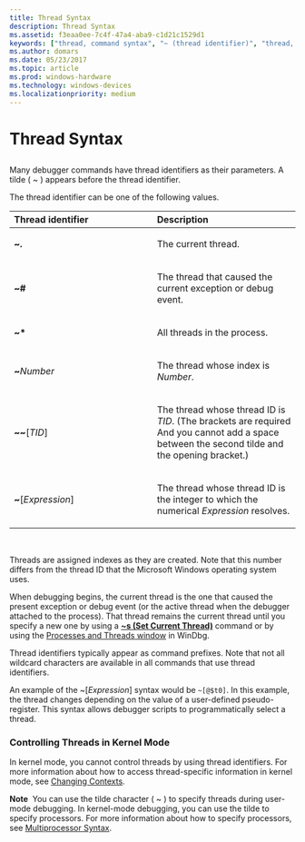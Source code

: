 ```yaml
---
title: Thread Syntax
description: Thread Syntax
ms.assetid: f3eaa0ee-7c4f-47a4-aba9-c1d21c1529d1
keywords: ["thread, command syntax", "~ (thread identifier)", "thread, thread identifier ( ~ )", "thread, thread ID", "~ (thread identifier)", "syntax rules for commands, ~ (thread identifier)", "syntax rules for commands, ~ (thread identifier)", "syntax rules for commands, threads"]
ms.author: domars
ms.date: 05/23/2017
ms.topic: article
ms.prod: windows-hardware
ms.technology: windows-devices
ms.localizationpriority: medium
---
```


# Thread Syntax


## <span id="ddk_thread_syntax_dbg"></span><span id="DDK_THREAD_SYNTAX_DBG"></span>


Many debugger commands have thread identifiers as their parameters. A tilde ( ~ ) appears before the thread identifier.

The thread identifier can be one of the following values.

<table>
<colgroup>
<col width="50%" />
<col width="50%" />
</colgroup>
<thead>
<tr class="header">
<th align="left">Thread identifier</th>
<th align="left">Description</th>
</tr>
</thead>
<tbody>
<tr class="odd">
<td align="left"><p><strong>~.</strong></p></td>
<td align="left"><p>The current thread.</p></td>
</tr>
<tr class="even">
<td align="left"><p><strong>~#</strong></p></td>
<td align="left"><p>The thread that caused the current exception or debug event.</p></td>
</tr>
<tr class="odd">
<td align="left"><p><strong>~*</strong></p></td>
<td align="left"><p>All threads in the process.</p></td>
</tr>
<tr class="even">
<td align="left"><p><strong>~</strong><em>Number</em></p></td>
<td align="left"><p>The thread whose index is <em>Number</em>.</p></td>
</tr>
<tr class="odd">
<td align="left"><p><strong>~~</strong>[<em>TID</em>]</p></td>
<td align="left"><p>The thread whose thread ID is <em>TID</em>. (The brackets are required And you cannot add a space between the second tilde and the opening bracket.)</p></td>
</tr>
<tr class="even">
<td align="left"><p><strong>~</strong>[<em>Expression</em>]</p></td>
<td align="left"><p>The thread whose thread ID is the integer to which the numerical <em>Expression</em> resolves.</p></td>
</tr>
</tbody>
</table>

 

Threads are assigned indexes as they are created. Note that this number differs from the thread ID that the Microsoft Windows operating system uses.

When debugging begins, the current thread is the one that caused the present exception or debug event (or the active thread when the debugger attached to the process). That thread remains the current thread until you specify a new one by using a [**~s (Set Current Thread)**](-s--set-current-thread-.md) command or by using the [Processes and Threads window](processes-and-threads-window.md) in WinDbg.

Thread identifiers typically appear as command prefixes. Note that not all wildcard characters are available in all commands that use thread identifiers.

An example of the ~\[*Expression*\] syntax would be `~[@$t0]`. In this example, the thread changes depending on the value of a user-defined pseudo-register. This syntax allows debugger scripts to programmatically select a thread.

### <span id="controlling_threads_in_kernel_mode"></span><span id="CONTROLLING_THREADS_IN_KERNEL_MODE"></span>Controlling Threads in Kernel Mode

In kernel mode, you cannot control threads by using thread identifiers. For more information about how to access thread-specific information in kernel mode, see [Changing Contexts](changing-contexts.md).

**Note**  You can use the tilde character ( ~ ) to specify threads during user-mode debugging. In kernel-mode debugging, you can use the tilde to specify processors. For more information about how to specify processors, see [Multiprocessor Syntax](multiprocessor-syntax.md).

 

 

 





